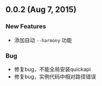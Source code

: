 ## 0.0.2 (Aug 7, 2015)

### New Features
* 添加自动 `--harmony` 功能

### Bug

* 修复bug，不能全局安装quickapi
* 修复bug，实例代码中相对路径错误